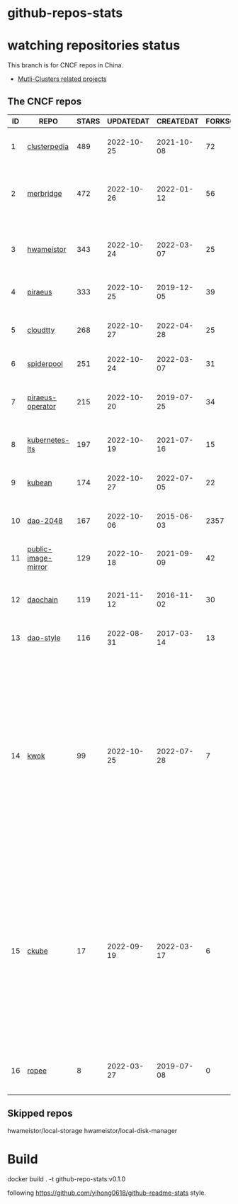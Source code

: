 # github-repos-stats

# watching repositories status

This branch is for CNCF repos in China.
- [Mutli-Clusters related projects](https://github.com/pacoxu/github-repos-stats/tree/multi-clusters)


<!--START_SECTION:github_repos-->
## The CNCF repos
| ID |                                   REPO                                   | STARS | UPDATEDAT  | CREATEDAT  | FORKSCOUNT |                                                                                                                                    DESCRIPTIONS                                                                                                                                     |
|----|--------------------------------------------------------------------------|-------|------------|------------|------------|-------------------------------------------------------------------------------------------------------------------------------------------------------------------------------------------------------------------------------------------------------------------------------------|
|  1 | [clusterpedia](https://github.com/clusterpedia-io/clusterpedia)          |   489 | 2022-10-25 | 2021-10-08 |         72 | The Encyclopedia of Kubernetes clusters                                                                                                                                                                                                                                             |
|  2 | [merbridge](https://github.com/merbridge/merbridge)                      |   472 | 2022-10-26 | 2022-01-12 |         56 | Use eBPF to speed up your Service Mesh like crossing an Einstein-Rosen Bridge.                                                                                                                                                                                                      |
|  3 | [hwameistor](https://github.com/hwameistor/hwameistor)                   |   343 | 2022-10-24 | 2022-03-07 |         25 | Hwameistor is an HA local storage system for cloud-native stateful workloads.                                                                                                                                                                                                       |
|  4 | [piraeus](https://github.com/piraeusdatastore/piraeus)                   |   333 | 2022-10-25 | 2019-12-05 |         39 | High Available Datastore for Kubernetes                                                                                                                                                                                                                                             |
|  5 | [cloudtty](https://github.com/cloudtty/cloudtty)                         |   268 | 2022-10-27 | 2022-04-28 |         25 | A Friendly Kubernetes CloudShell (Web Terminal) !                                                                                                                                                                                                                                   |
|  6 | [spiderpool](https://github.com/spidernet-io/spiderpool)                 |   251 | 2022-10-24 | 2022-03-07 |         31 | kubernetes ipam                                                                                                                                                                                                                                                                     |
|  7 | [piraeus-operator](https://github.com/piraeusdatastore/piraeus-operator) |   215 | 2022-10-20 | 2019-07-25 |         34 | The Piraeus Operator manages LINSTOR clusters in Kubernetes.                                                                                                                                                                                                                        |
|  8 | [kubernetes-lts](https://github.com/klts-io/kubernetes-lts)              |   197 | 2022-10-19 | 2021-07-16 |         15 | Kubernetes LTS(long term support)                                                                                                                                                                                                                                                   |
|  9 | [kubean](https://github.com/kubean-io/kubean)                            |   174 | 2022-10-27 | 2022-07-05 |         22 | Kubernetes lifecycle management operator based on kubespray.                                                                                                                                                                                                                        |
| 10 | [dao-2048](https://github.com/DaoCloud/dao-2048)                         |   167 | 2022-10-06 | 2015-06-03 |       2357 | 2048 is a number puzzle game.                                                                                                                                                                                                                                                       |
| 11 | [public-image-mirror](https://github.com/DaoCloud/public-image-mirror)   |   129 | 2022-10-18 | 2021-09-09 |         42 | 很多镜像都在国外。比如 gcr 。国内下载很慢，需要加速。                                                                                                                                                                                                                               |
| 12 | [daochain](https://github.com/DaoCloud/daochain)                         |   119 | 2021-11-12 | 2016-11-02 |         30 | Docker image verification system based on Ethereum                                                                                                                                                                                                                                  |
| 13 | [dao-style](https://github.com/DaoCloud/dao-style)                       |   116 | 2022-08-31 | 2017-03-14 |         13 | 🎉 A high quality component library built on Vue.js 2.0                                                                                                                                                                                                                             |
| 14 | [kwok](https://github.com/kubernetes-sigs/kwok)                          |    99 | 2022-10-25 | 2022-07-28 |          7 | The repository is a toolkit that enables setting up a cluster of thousands of Nodes in seconds. Under the scene, all Nodes are simulated to behave like real ones, so the overall approach employes a pretty low resource footprint that you can easily play around on your laptop. |
| 15 | [ckube](https://github.com/DaoCloud/ckube)                               |    17 | 2022-09-19 | 2022-03-17 |          6 | Kubernetes APIServer 高性能代理组件，代理 APIServer 的 List 请求，其它类型的请求会直接反向代理到原生 APIServer。 CKube 还额外支持了分页、搜索和索引等功能。 并且，CKube 100% 兼容原生 kubectl 和 kube client sdk，只需要简单的配置即可实现全局替换。                                |
| 16 | [ropee](https://github.com/DaoCloud/ropee)                               |     8 | 2022-03-27 | 2019-07-08 |          0 | A scalable prometheus remote storage adapter for splunk.                                                                                                                                                                                                                            |



## Skipped repos
hwameistor/local-storage
hwameistor/local-disk-manager<!--END_SECTION:github_repos-->

# Build

docker build . -t github-repo-stats:v0.1.0

following https://github.com/yihong0618/github-readme-stats style.
